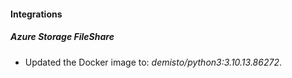 #### Integrations
##### Azure Storage FileShare
- Updated the Docker image to: *demisto/python3:3.10.13.86272*.
